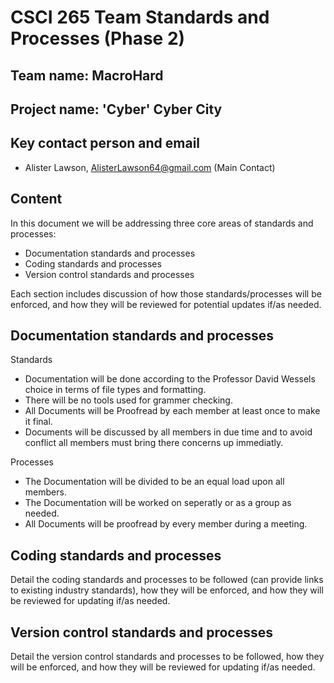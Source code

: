 # CSCI 265 Team Standards and Processes (Phase 2)

## Team name: MacroHard

## Project name: 'Cyber' Cyber City

## Key contact person and email

 - Alister Lawson, AlisterLawson64@gmail.com (Main Contact)

## Content

In this document we will be addressing three core areas of standards and processes:
 - Documentation standards and processes
 - Coding standards and processes
 - Version control standards and processes

Each section includes discussion of how those standards/processes will be enforced, and how they will be reviewed for potential updates if/as needed.

## Documentation standards and processes
Standards
- Documentation will be done according to the Professor David Wessels choice in terms of file types and formatting.
- There will be no tools used for grammer checking.
- All Documents will be Proofread by each member at least once to make it final.
- Documents will be discussed by all members in due time and to avoid conflict all members must bring there concerns up immediatly.

Processes
- The Documentation will be divided to be an equal load upon all members.
- The Documentation will be worked on seperatly or as a group as needed.
- All Documents will be proofread by every member during a meeting.


## Coding standards and processes

Detail the coding standards and processes to be followed (can provide links to existing industry standards), how they will be enforced, and how they will be reviewed for updating if/as needed.

## Version control standards and processes

Detail the version control standards and processes to be followed, how they will be enforced, and how they will be reviewed for updating if/as needed.

